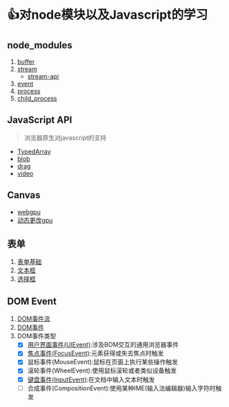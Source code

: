 # 👍对node模块以及Javascript的学习

## node_modules

1. [buffer](./node/Buffer.md)
2. [stream](./node/stream.md)
   * [stream-api](./node/stream-api.md)
3. [event](./node/node-event.md)
4. [process](node/process.md)
5. [child_process](node/child_process.md)

## JavaScript API

>浏览器原生对javascript的支持

* [TypedArray](./JavascriptAPI/TypedArray.md)
* [blob](./JavascriptAPI/blob.md)
* [drag](./JavascriptAPI/drag.md)
* [video](./JavascriptAPI/video.md)

## Canvas

* [webgpu](./Canvas/webgpu.md)
* [动态更改gpu](./Canvas/webgpu.md)

## 表单

1. [表单基础](./form/表单基础.md)
2. [文本框](./form/文本框编程.md)
3. [选择框](./form/选择框编程.md)

## DOM Event

1. [DOM事件流](./DOMEvent/DOM事件流.md)
2. [DOM事件](./DOMEvent/DOM事件.md)
3. DOM事件类型
   * [x] [用户界面事件(UIEvent)](./DOMEvent/键盘事件.md#用户界面事件):涉及BOM交互的通用浏览器事件
   * [x] [焦点事件(FocusEvent)](./DOMEvent/键盘事件.md#焦点事件):元素获得或失去焦点时触发
   * [x] 鼠标事件(MouseEvent):鼠标在页面上执行某些操作触发
   * [x] 滚轮事件(WheelEvent):使用鼠标滚轮或者类似设备触发
   * [x] [键盘事件(InputEvent)](./DOMEvent/键盘事件.md#键盘事件):在文档中输入文本时触发
   * [ ] 合成事件(CompositionEvent):使用某种IME(输入法编辑器)输入字符时触发
